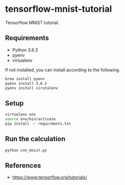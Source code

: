 # tensorflow-mnist-tutorial
Tensorflow MNIST tutorial.

## Requirements
* Python 3.6.3
* pyenv
* virtualenv

If not installed, you can install according to the following.
```bash
brew install pyenv
pyenv install 3.6.3
pyenv install virutalenv
```

## Setup
```bash
virtualenv env
source env/bin/activate
pip install -r requirments.txt
```

## Run the calculation
```bash
python cnn_mnist.py
```

## References
* https://www.tensorflow.org/tutorials/

